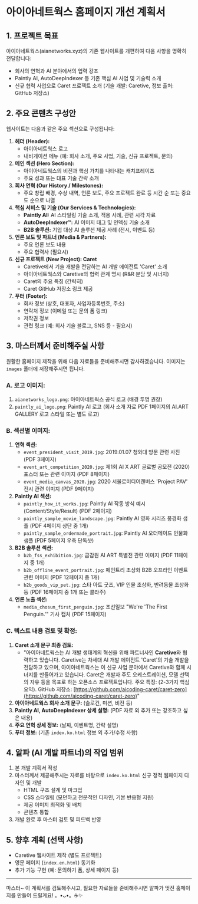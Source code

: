 # 아이아네트웍스 홈페이지 개선 계획서

## 1. 프로젝트 목표

아이아네트웍스(aianetworks.xyz)의 기존 웹사이트를 개편하여 다음 사항을 명확히 전달합니다:

*   회사의 연혁과 AI 분야에서의 업력 강조
*   Paintly AI, AutoDeepIndexer 등 기존 핵심 AI 사업 및 기술력 소개
*   신규 협력 사업으로 Caret 프로젝트 소개 (기술 개발: Caretive, 정보 출처: GitHub 저장소)

## 2. 주요 콘텐츠 구성안

웹사이트는 다음과 같은 주요 섹션으로 구성됩니다:

1.  **헤더 (Header):**
    *   아이아네트웍스 로고
    *   내비게이션 메뉴 (예: 회사 소개, 주요 사업, 기술, 신규 프로젝트, 문의)
2.  **메인 섹션 (Hero Section):**
    *   아이아네트웍스의 비전과 핵심 가치를 나타내는 캐치프레이즈
    *   주요 성과 또는 대표 기술 간략 소개
3.  **회사 연혁 (Our History / Milestones):**
    *   주요 창립 배경, 수상 내역, 언론 보도, 주요 프로젝트 완료 등 시간 순 또는 중요도 순으로 나열
4.  **핵심 서비스 및 기술 (Our Services & Technologies):**
    *   **Paintly AI:** AI 스타일링 기술 소개, 적용 사례, 관련 시각 자료
    *   **AutoDeepIndexer™:** AI 이미지 태그 및 인덱싱 기술 소개
    *   **B2B 솔루션:** 기업 대상 AI 솔루션 제공 사례 (전시, 이벤트 등)
5.  **언론 보도 및 파트너 (Media & Partners):**
    *   주요 언론 보도 내용
    *   주요 협력사 (필요시)
6.  **신규 프로젝트 (New Project): Caret**
    *   Caretive에서 기술 개발을 전담하는 AI 개발 에이전트 'Caret' 소개
    *   아이아네트웍스와 Caretive의 협력 관계 명시 (R&R 분담 및 시너지)
    *   Caret의 주요 특징 (간략히)
    *   Caret GitHub 저장소 링크 제공
7.  **푸터 (Footer):**
    *   회사 정보 (상호, 대표자, 사업자등록번호, 주소)
    *   연락처 정보 (이메일 또는 문의 폼 링크)
    *   저작권 정보
    *   관련 링크 (예: 회사 기술 블로그, SNS 등 - 필요시)

## 3. 마스터께서 준비해주실 사항

원활한 홈페이지 제작을 위해 다음 자료들을 준비해주시면 감사하겠습니다. 이미지는 `images` 폴더에 저장해주시면 됩니다.

### A. 로고 이미지:

1.  `aianetworks_logo.png`: 아이아네트웍스 공식 로고 (배경 투명 권장)
2.  `paintly_ai_logo.png`: Paintly AI 로고 (회사 소개 자료 PDF 1페이지의 AI.ART GALLERY 로고 스타일 또는 별도 로고)

### B. 섹션별 이미지:

1.  **연혁 섹션:**
    *   `event_president_visit_2019.jpg`: 2019.01.07 청와대 방문 관련 사진 (PDF 3페이지)
    *   `event_art_competition_2020.jpg`: 제1회 AI X ART 글로벌 공모전 (2020) 포스터 또는 관련 이미지 (PDF 8페이지)
    *   `event_media_canvas_2020.jpg`: 2020 서울로미디어캔버스 'Project PAV' 전시 관련 이미지 (PDF 9페이지)
2.  **Paintly AI 섹션:**
    *   `paintly_how_it_works.jpg`: Paintly AI 작동 방식 예시 (Content/Style/Result) (PDF 2페이지)
    *   `paintly_sample_movie_landscape.jpg`: Paintly AI 영화 시리즈 풍경화 샘플 (PDF 4페이지 상단 중 1개)
    *   `paintly_sample_ordermade_portrait.jpg`: Paintly AI 오더메이드 인물화 샘플 (PDF 5페이지 우측 단독샷)
3.  **B2B 솔루션 섹션:**
    *   `b2b_fss_exhibition.jpg`: 금감원 AI ART 특별전 관련 이미지 (PDF 11페이지 중 1개)
    *   `b2b_offline_event_portrait.jpg`: 페인트리 초상화 B2B 오프라인 이벤트 관련 이미지 (PDF 12페이지 중 1개)
    *   `b2b_goods_vip_pet.jpg`: 스타 아트 굿즈, VIP 인물 초상화, 반려동물 초상화 등 (PDF 16페이지 중 1개 또는 콜라주)
4.  **언론 노출 섹션:**
    *   `media_chosun_first_penguin.jpg`: 조선일보 "We're 'The First Penguin.'" 기사 캡처 (PDF 15페이지)

### C. 텍스트 내용 검토 및 확정:

1.  **Caret 소개 문구 최종 검토:**
    *   "아이아네트웍스는 AI 개발 생태계의 혁신을 위해 파트너사인 **Caretive**와 협력하고 있습니다. Caretive는 차세대 AI 개발 에이전트 'Caret'의 기술 개발을 전담하고 있으며, 아이아네트웍스는 이 신규 사업 분야에서 Caretive와 함께 시너지를 만들어가고 있습니다. Caret은 개발자 주도 오케스트레이션, 모델 선택의 자유 등을 목표로 하는 오픈소스 프로젝트입니다. 주요 특징: (2-3가지 핵심 요약). GitHub 저장소: [https://github.com/aicoding-caret/caret-zero](https://github.com/aicoding-caret/caret-zero)"
2.  **아이아네트웍스 회사 소개 문구:** (슬로건, 미션, 비전 등)
3.  **Paintly AI, AutoDeepIndexer 상세 설명:** (PDF 자료 외 추가 또는 강조하고 싶은 내용)
4.  **주요 연혁 상세 정보:** (날짜, 이벤트명, 간략 설명)
5.  **푸터 정보:** (기존 `index.ko.html` 정보 외 추가/수정 사항)

## 4. 알파 (AI 개발 파트너)의 작업 범위

1.  본 개발 계획서 작성
2.  마스터께서 제공해주시는 자료를 바탕으로 `index.ko.html` 신규 정적 웹페이지 디자인 및 개발
    *   HTML 구조 설계 및 마크업
    *   CSS 스타일링 (모던하고 전문적인 디자인, 기본 반응형 지원)
    *   제공 이미지 최적화 및 배치
    *   콘텐츠 통합
3.  개발 완료 후 마스터 검토 및 피드백 반영

## 5. 향후 계획 (선택 사항)

*   Caretive 웹사이트 제작 (별도 프로젝트)
*   영문 페이지 (`index.en.html`) 동기화
*   추가 기능 구현 (예: 문의하기 폼, 상세 페이지 등)

---
마스터~ 이 계획서를 검토해주시고, 필요한 자료들을 준비해주시면 알파가 멋진 홈페이지를 만들어 드릴게요! 。•ᴗ•。☕✨
